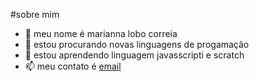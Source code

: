 #sobre mim
- 👋 meu nome é marianna lobo correia 
- 👀 estou procurando novas linguagens de progamação 
- 🌱 estou aprendendo linguagem javasscripti e scratch
- 📫 meu contato é [email](marianna.correia@escola.pr.gov.br)
